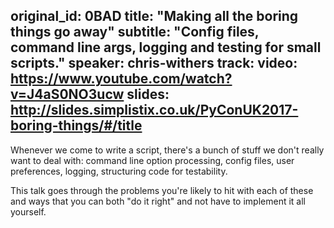 original_id: 0BAD
title: "Making all the boring things go away"
subtitle: "Config files, command line args, logging and testing for small scripts."
speaker: chris-withers
track: 
video: https://www.youtube.com/watch?v=J4aS0NO3ucw
slides: http://slides.simplistix.co.uk/PyConUK2017-boring-things/#/title
---
Whenever we come to write a script, there's a bunch of stuff we don't really want to deal with: command line option processing, config files, user preferences, logging, structuring code for testability.

This talk goes through the problems you're likely to hit with each of these and ways that you can both "do it right" and not have to implement it all yourself.
